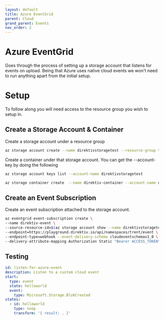 ```yaml
---
layout: default
title: Azure EventGrid
parent: Cloud
grand_parent: Events
nav_order: 2
---
```


# Azure EventGrid

Goes through the process of setting up a storage account that listens for events on upload. Being that Azure uses native cloud events we won't need to run anything apart from the initial setup.

# Setup

To follow along you will need access to the resource group you wish to setup in.

## Create a Storage Account & Container

Create a storage account under a resource group

```sh
az storage account create --name direktivstoragetest --resource-group trentis-direktiv-apps-test 
```

Create a container under that storage account. You can get the --account-key by doing the following

```sh
az storage account keys list --account-name direktivstoragetest
```

```sh
az storage container create  --name direktiv-container --account-name direktivstorage100  --account-key ACCOUNT-KEY
```

## Create an Event Subscription

Create an event subscription attached to the storage account.

```sh
az eventgrid event-subscription create \
--name direktiv-event \
--source-resource-id=$(az storage account show --name direktivstoragetest --resource-group trentis-direktiv-apps-test --query id --output tsv) \
--endpoint=https://playground.direktiv.io/api/namespaces/trent/event \
--endpoint-type=webhook --event-delivery-schema cloudeventschemav1_0 \
--delivery-attribute-mapping Authorization Static "Bearer ACCESS_TOKEN" true
```

## Testing

```yaml
id: listen-for-azure-event
description: Listen to a custom cloud event
start:
  type: event
  state: helloworld
  event:
    type: Microsoft.Storage.BlobCreated
states:
  - id: helloworld
    type: noop
    transform: '{ result: . }'
```

